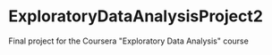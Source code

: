 # ExploratoryDataAnalysisProject2
Final project for the Coursera "Exploratory Data Analysis" course 
